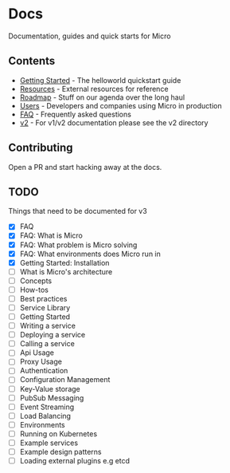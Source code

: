 # Docs

Documentation, guides and quick starts for Micro

## Contents

- [Getting Started](getting-started) - The helloworld quickstart guide
- [Resources](resources) - External resources for reference
- [Roadmap](roadmap) - Stuff on our agenda over the long haul
- [Users](users) - Developers and companies using Micro in production
- [FAQ](faq) - Frequently asked questions
- [v2](v2) - For v1/v2 documentation please see the v2 directory

## Contributing

Open a PR and start hacking away at the docs.

## TODO

Things that need to be documented for v3

- [x] FAQ
- [x] FAQ: What is Micro
- [x] FAQ: What problem is Micro solving
- [x] FAQ: What environments does Micro run in
- [x] Getting Started: Installation
- [ ] What is Micro's architecture
- [ ] Concepts
- [ ] How-tos
- [ ] Best practices
- [ ] Service Library
- [ ] Getting Started
- [ ] Writing a service
- [ ] Deploying a service
- [ ] Calling a service
- [ ] Api Usage
- [ ] Proxy Usage
- [ ] Authentication
- [ ] Configuration Management
- [ ] Key-Value storage
- [ ] PubSub Messaging
- [ ] Event Streaming
- [ ] Load Balancing
- [ ] Environments
- [ ] Running on Kubernetes
- [ ] Example services
- [ ] Example design patterns
- [ ] Loading external plugins e.g etcd 
